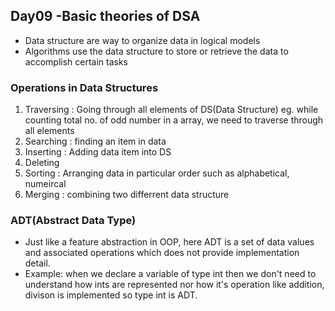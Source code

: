 ## Day09 -Basic theories of DSA

- Data structure are way to organize data in logical models
- Algorithms use the data structure to store or retrieve the data to accomplish certain tasks

### Operations in Data Structures
1. Traversing  : Going through all elements of DS(Data Structure) eg. while counting total no. of odd number in a array, we need to traverse through all elements
2. Searching : finding an item in data
3. Inserting : Adding data item into DS
4. Deleting
5. Sorting : Arranging data in particular order such as alphabetical, numeircal
6. Merging : combining two differrent data structure

### ADT(Abstract Data Type)
- Just like a feature abstraction in OOP, here ADT is a set of data values and associated operations which does not provide implementation detail.
- Example: when we declare a variable of type int then we don't need to understand how ints are represented nor how it's operation like addition, divison is implemented so type int is ADT.
